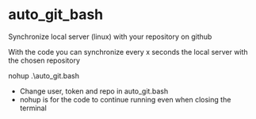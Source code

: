 # auto_git_bash
Synchronize local server (linux) with your repository on github

With the code you can synchronize every x seconds the local server with the chosen repository



nohup .\auto_git.bash

* Change user, token and repo in auto_git.bash
* nohup is for the code to continue running even when closing the terminal
